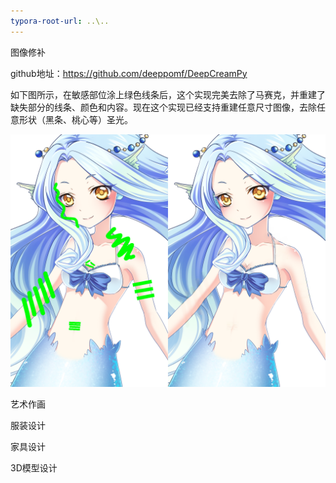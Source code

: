 ```yaml
---
typora-root-url: ..\..
---
```


图像修补

github地址：https://github.com/deeppomf/DeepCreamPy

如下图所示，在敏感部位涂上绿色线条后，这个实现完美去除了马赛克，并重建了缺失部分的线条、颜色和内容。现在这个实现已经支持重建任意尺寸图像，去除任意形状（黑条、桃心等）圣光。

![](/assets/imgs/A06/mermaid_collage.png)

艺术作画

服装设计

家具设计

3D模型设计

